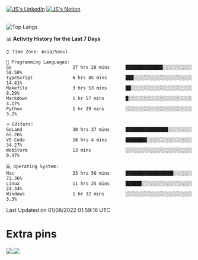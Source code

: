 
[![JS's LinkedIn](https://img.shields.io/badge/LinkedIn-blue?style=for-the-badge&logo=linkedin)](https://www.linkedin.com/in/jaeseung-lee-5a2a32139/) 
[![JS's Notion](https://img.shields.io/badge/Notion-black?style=for-the-badge&logo=notion)](https://bit.ly/ljswiki1) <br><br>
<!-- ![JS's GitHub stats](https://github-readme-stats-lemon-five.vercel.app/api?username=tkxkd0159&hide=contribs,prs,stars,issues&show_icons=true&theme=react&include_all_commits=true)   -->
![Top Langs](https://github-readme-stats-lemon-five.vercel.app/api/top-langs/?username=tkxkd0159&layout=compact&hide=jupyter%20notebook,scss,html,css&langs_count=10)  


<!--START_SECTION:waka-->
📊 **Activity History for the Last 7 Days** 

```text
⌚︎ Time Zone: Asia/Seoul

💬 Programming Languages: 
Go                       27 hrs 28 mins      ██████████████░░░░░░░░░░░   58.58% 
TypeScript               6 hrs 45 mins       ███░░░░░░░░░░░░░░░░░░░░░░   14.41% 
Makefile                 3 hrs 53 mins       ██░░░░░░░░░░░░░░░░░░░░░░░   8.29% 
Markdown                 1 hr 57 mins        █░░░░░░░░░░░░░░░░░░░░░░░░   4.17% 
Python                   1 hr 29 mins        ░░░░░░░░░░░░░░░░░░░░░░░░░   3.2%

🔥 Editors: 
GoLand                   30 hrs 37 mins      ████████████████░░░░░░░░░   65.26% 
VS Code                  16 hrs 4 mins       ████████░░░░░░░░░░░░░░░░░   34.27% 
WebStorm                 13 mins             ░░░░░░░░░░░░░░░░░░░░░░░░░   0.47%

💻 Operating System: 
Mac                      33 hrs 56 mins      ██████████████████░░░░░░░   72.36% 
Linux                    11 hrs 25 mins      ██████░░░░░░░░░░░░░░░░░░░   24.34% 
Windows                  1 hr 32 mins        ░░░░░░░░░░░░░░░░░░░░░░░░░   3.3%

```


 Last Updated on 01/08/2022 01:59:16 UTC
<!--END_SECTION:waka-->

# Extra pins
<a href="https://github.com/tkxkd0159/tkxkd0159.github.io">
  <img align="center" src="https://github-readme-stats-lemon-five.vercel.app/api/pin/?username=tkxkd0159&repo=nft-card-game&theme=react" />
</a>
<a href="https://github.com/tkxkd0159/dsalgo">
  <img align="center" src="https://github-readme-stats-lemon-five.vercel.app/api/pin/?username=tkxkd0159&repo=dsalgo&theme=react" />
</a>

<!---
- 🔭 I’m currently working on ...
- 🌱 I’m currently learning blockchain and distributed network
- 👯 I’m looking to collaborate on ...
- 🤔 I’m looking for help with ...
- 💬 Ask me about ...
- 📫 How to reach me: ...
- 😄 Pronouns: ...
- ⚡ Fun fact: ...
-->
